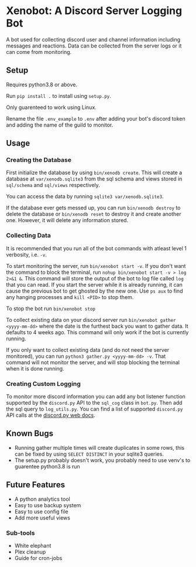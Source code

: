# Xenobot: A Discord Server Logging Bot

A bot used for collecting discord user and channel information including messages and reactions. Data can be collected from the server logs or it can come from monitoring.

## Setup

Requires python3.8 or above.

Run `pip install .` to install using `setup.py`.

Only guarenteed to work using Linux.

Rename the file `.env_example` to `.env` after adding your bot's discord token and adding the name of the guild to monitor.

## Usage

### Creating the Database

First initialize the database by using `bin/xenodb create`. This will create a database at `var/xenodb.sqlite3` from the sql schema and views stored in `sql/schema` and `sql/views` respectively.

You can access the data by running `sqlite3 var/xenodb.sqlite3`.

If the database ever gets messed up, you can run `bin/xenodb destroy` to delete the database or `bin/xenodb reset` to destroy it and create another one. However, it will delete any information stored.

### Collecting Data

It is recommended that you run all of the bot commands with atleast level 1 verbosity, i.e. `-v`. 

To start monitoring the server, run `bin/xenobot start -v`. If you don't want the command to block the terminal, run `nohup bin/xenobot start -v > log 2>&1 &`. This command will store the output of the bot to log file called `log` that you can read. If you start the server while it is already running, it can cause the previous bot to get ghosted by the new one. Use `ps aux` to find any hanging processes and `kill <PID>` to stop them. 

To stop the bot run `bin/xenobot stop`

To collect existing data on your discord server run `bin/xenobot gather <yyyy-mm-dd>` where the date is the furthest back you want to gather data. It defaults to 4 weeks ago. This command will only work if the bot is currently running.

If you only want to collect existing data (and do not need the server monitored), you can run `python3 gather.py <yyyy-mm-dd> -v`. That command will not monitor the server, and will stop blocking the terminal when it is done running.

### Creating Custom Logging

To monitor more discord information you can add any bot listener function supported by the `discord.py` API to the `sql_cog` class in `bot.py`. Then add the sql query to `log_utils.py`. You can find a list of supported `discord.py` API calls at the [discord.py web docs](https://discordpy.readthedocs.io/en/latest/api.html#).

## Known Bugs

- Running gather multiple times will create duplicates in some rows, this can be fixed by using `SELECT DISTINCT` in your sqlite3 queries.
- The setup.py probably doesn't work, you probably need to use venv's to
  guarentee python3.8 is run

## Future Features
- A python analytics tool
- Easy to use backup system
- Easy to use config file
- Add more useful views

### Sub-tools
- White elephant
- Plex cleanup
- Guide for cron-jobs
